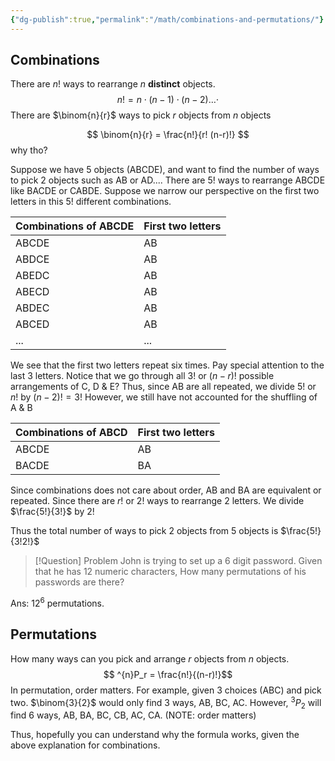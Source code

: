 ```yaml
---
{"dg-publish":true,"permalink":"/math/combinations-and-permutations/"}
---
```


## Combinations
There are $n!$ ways to rearrange $n$ **distinct** objects.
$$
n! = n \cdot (n-1) \cdot (n-2) \dots \cdot 
$$
There are $\binom{n}{r}$ ways to pick $r$ objects from $n$ objects

$$
\binom{n}{r} = \frac{n!}{r! (n-r)!}
$$
why tho?

Suppose we have 5 objects (ABCDE), and want to find the number of ways to pick 2 objects such as AB or AD.... There are $5!$ ways to rearrange ABCDE like BACDE or CABDE. Suppose we narrow our perspective on the first two letters in this $5!$ different combinations. 

| Combinations of ABCDE | First two letters |
| --------------------- | ----------------- |
| ABCDE                 | AB                |
| ABDCE                 | AB                |
| ABEDC                 | AB                |
| ABECD<br>             | AB                |
| ABDEC                 | AB                |
| ABCED                 | AB                |
| ...                   | ...               |
We see that the first two letters repeat six times. Pay special attention to the last 3 letters. Notice that we go through all $3!$ or $(n-r)!$ possible arrangements of C, D & E? Thus, since AB are all repeated, we divide $5!$ or $n!$ by $(n-2)! = 3!$ 
However, we still have not accounted for the shuffling of A & B

| Combinations of ABCD | First two letters |
| -------------------- | ----------------- |
| ABCDE                | AB                |
| BACDE                | BA                |
Since combinations does not care about order, AB and BA are equivalent or repeated. Since there are $r!$ or $2!$ ways to rearrange 2 letters. We divide $\frac{5!}{3!}$ by $2!$

Thus the total number of ways to pick 2 objects from 5 objects is $\frac{5!}{3!2!}$

> [!Question] Problem
> John is trying to set up a 6 digit password. Given that he has 12 numeric characters, How many permutations of his passwords are there?

Ans:  $12^6$ permutations.

## Permutations

How many ways can you pick and arrange $r$ objects from $n$ objects.
$$
^{n}P_r = \frac{n!}{(n-r)!}$$
In permutation, order matters. For example, given 3 choices (ABC) and pick two. $\binom{3}{2}$ would only find 3 ways, AB, BC, AC. However, $^3P_2$ will find 6 ways, AB, BA, BC, CB, AC, CA. (NOTE: order matters)

Thus, hopefully you can understand why the formula works, given the above explanation for combinations.
